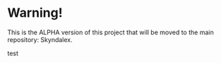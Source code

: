 # Warning!

This is the ALPHA version of this project that will be moved to the main repository: Skyndalex.

 test
